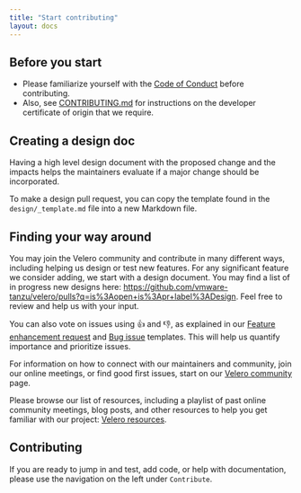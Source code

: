 ```yaml
---
title: "Start contributing"
layout: docs
---
```


## Before you start

* Please familiarize yourself with the [Code of Conduct][1] before contributing.
* Also, see [CONTRIBUTING.md][2] for instructions on the developer certificate of origin that we require.

## Creating a design doc

Having a high level design document with the proposed change and the impacts helps the maintainers evaluate if a major change should be incorporated.

To make a design pull request, you can copy the template found in the `design/_template.md` file into a new Markdown file.

## Finding your way around

You may join the Velero community and contribute in many different ways, including helping us design or test new features. For any significant feature we consider adding, we start with a design document. You may find a list of in progress new designs here: https://github.com/vmware-tanzu/velero/pulls?q=is%3Aopen+is%3Apr+label%3ADesign. Feel free to review and help us with your input.

You can also vote on issues using :+1: and :-1:, as explained in our [Feature enhancement request][3] and [Bug issue][4] templates. This will help us quantify importance and prioritize issues.

For information on how to connect with our maintainers and community, join our online meetings, or find good first issues, start on our [Velero community](https://velero.io/community/) page.

Please browse our list of resources, including a playlist of past online community meetings, blog posts, and other resources to help you get familiar with our project: [Velero resources](https://velero.io/resources/).

## Contributing

If you are ready to jump in and test, add code, or help with documentation, please use the navigation on the left under `Contribute`.

[1]: https://github.com/vmware-tanzu/velero/blob/v1-6-0-rc-2/CODE_OF_CONDUCT.md
[2]: https://github.com/vmware-tanzu/velero/blob/v1-6-0-rc-2/CONTRIBUTING.md
[3]: https://github.com/vmware-tanzu/velero/blob/v1-6-0-rc-2/.github/ISSUE_TEMPLATE/feature-enhancement-request.md
[4]: https://github.com/vmware-tanzu/velero/blob/v1-6-0-rc-2/.github/ISSUE_TEMPLATE/bug_report.md
